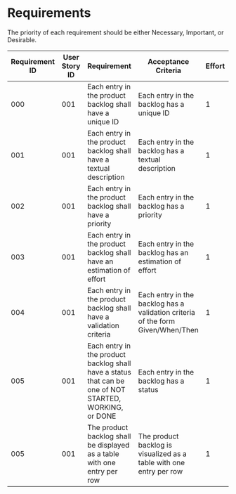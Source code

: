 # Requirements

The priority of each requirement should be either Necessary, Important, or Desirable.

| Requirement ID | User Story ID | Requirement | Acceptance Criteria | Effort | Priority | Status |
|----------------|---------------|-------------|---------------------|--------|----------|--------|
|            000 |           001 | Each entry in the product backlog shall have a unique ID             | Each entry in the backlog has a unique ID | 1 | Necessary, | Verified |
|            001 |           001 | Each entry in the product backlog shall have a textual description   | Each entry in the backlog has a textual description | 1 | Necessary, | Verified |
|            002 |           001 | Each entry in the product backlog shall have a priority | Each entry in the backlog has a priority | 1 | Necessary, | Verified |
|            003 |           001 | Each entry in the product backlog shall have an estimation of effort | Each entry in the backlog has an estimation of effort | 1 | Necessary, | Verified |
|            004 |           001 | Each entry in the product backlog shall have a validation criteria   | Each entry in the backlog has a validation criteria of the form Given/When/Then | 1 | Necessary, | Verified |
|            005 |           001 | Each entry in the product backlog shall have a status that can be one of NOT STARTED, WORKING, or DONE | Each entry in the backlog has a status | 1 | Necessary, Verified |
|            005 |           001 | The product backlog shall be displayed as a table with one entry per row | The product backlog is visualized as a table with one entry per row | 1 | Necessary, Verified |
